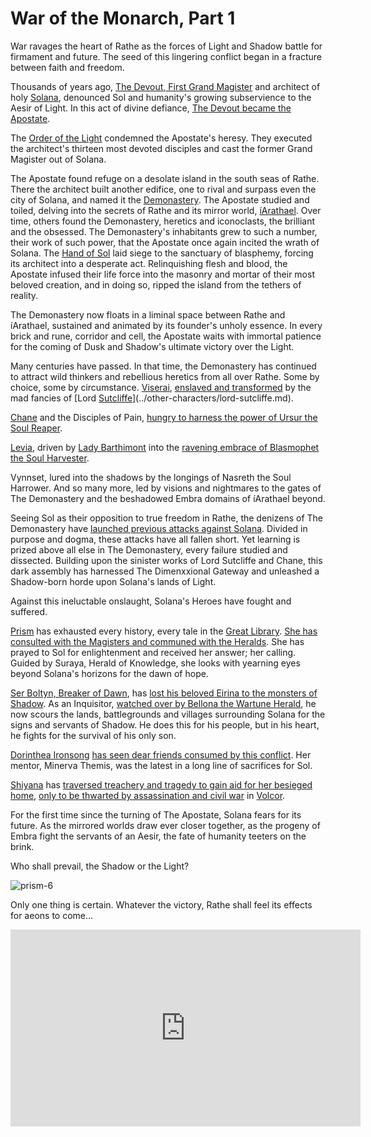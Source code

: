 # War of the Monarch, Part 1

War ravages the heart of Rathe as the forces of Light and Shadow battle for firmament and future. The seed of this lingering conflict began in a fracture between faith and freedom.

Thousands of years ago, [The Devout, First Grand Magister](../world-of-rathe/solana/the-grand-council.md#first-grand-magister) and architect of holy [Solana](../world-of-rathe/solana/solana.md), denounced Sol and humanity's growing subservience to the Aesir of Light. In this act of divine defiance, [The Devout became the Apostate](../world-of-rathe/solana/the-battle-against-the-shadow.md#the-battle-against-the-shadow).

The [Order of the Light](../world-of-rathe/solana/the-order-of-the-light.md) condemned the Apostate's heresy. They executed the architect's thirteen most devoted disciples and cast the former Grand Magister out of Solana.

The Apostate found refuge on a desolate island in the south seas of Rathe. There the architect built another edifice, one to rival and surpass even the city of Solana, and named it the [Demonastery](../world-of-rathe/demonastery/demonastery.md). The Apostate studied and toiled, delving into the secrets of Rathe and its mirror world, [íArathael](../world-of-rathe/demonastery/the-gateway-to-iarathael.md). Over time, others found the Demonastery, heretics and iconoclasts, the brilliant and the obsessed. The Demonastery's inhabitants grew to such a number, their work of such power, that the Apostate once again incited the wrath of Solana. The [Hand of Sol](../world-of-rathe/solana/the-order-of-the-light.md#the-hand-of-sol) laid siege to the sanctuary of blasphemy, forcing its architect into a desperate act. Relinquishing flesh and blood, the Apostate infused their life force into the masonry and mortar of their most beloved creation, and in doing so, ripped the island from the tethers of reality.

The Demonastery now floats in a liminal space between Rathe and íArathael, sustained and animated by its founder's unholy essence. In every brick and rune, corridor and cell, the Apostate waits with immortal patience for the coming of Dusk and Shadow's ultimate victory over the Light.

Many centuries have passed. In that time, the Demonastery has continued to attract wild thinkers and rebellious heretics from all over Rathe. Some by choice, some by circumstance. [Viserai](../heroes-of-rathe/viserai-about.md), [enslaved and transformed](../main-story/02-arcane-rising/birth-of-the-arknight.md) by the mad fancies of [Lord [Sutcliffe](~Sutcliffe)](../other-characters/lord-sutcliffe.md).

[Chane](../heroes-of-rathe/chane-about.md) and the Disciples of Pain, [hungry to harness the power of Ursur the Soul Reaper](../main-story/04-monarch/emissary-of-the-void.md).

[Levia](../heroes-of-rathe/levia-about.md), driven by [Lady Barthimont](../other-characters/lady-bartimont.md) into the [ravening embrace of Blasmophet the Soul Harvester](../main-story/04-monarch/destroy-and-consume.md).

Vynnset, lured into the shadows by the longings of Nasreth the Soul Harrower. And so many more, led by visions and nightmares to the gates of The Demonastery and the beshadowed Embra domains of íArathael beyond.

Seeing Sol as their opposition to true freedom in Rathe, the denizens of The Demonastery have [launched previous attacks against Solana](../main-story/03-crucible-of-war/no-smoke-without-fire.md). Divided in purpose and dogma, these attacks have all fallen short. Yet learning is prized above all else in The Demonastery, every failure studied and dissected. Building upon the sinister works of Lord Sutcliffe and Chane, this dark assembly has harnessed The Dimenxxional Gateway and unleashed a Shadow-born horde upon Solana's lands of Light.

Against this ineluctable onslaught, Solana's Heroes have fought and suffered.

[Prism](../heroes-of-rathe/prism-about.md) has exhausted every history, every tale in the [Great Library](../world-of-rathe/solana/a-radiant-city.md#the-library-of-illumination). [She has consulted with the Magisters and communed with the Heralds](../main-story/04-monarch/stories-of-illumination.md). She has prayed to Sol for enlightenment and received her answer; her calling. Guided by Suraya, Herald of Knowledge, she looks with yearning eyes beyond Solana's horizons for the dawn of hope.

[Ser Boltyn, Breaker of Dawn](../heroes-of-rathe/boltyn-about.md#boltyn-breaker-of-dawn), has [lost his beloved Eirina to the monsters of Shadow](../main-story/04-monarch/sworn-to-protect.md). As an Inquisitor, [watched over by Bellona the Wartune Herald](../main-story/04-monarch/step-into-the-light.md), he now scours the lands, battlegrounds and villages surrounding Solana for the signs and servants of Shadow. He does this for his people, but in his heart, he fights for the survival of his only son.

[Dorinthea Ironsong](../heroes-of-rathe/dorinthea-about.md) [has seen dear friends consumed by this conflict](../main-story/07-interlude/morlock-hill.md). Her mentor, Minerva Themis, was the latest in a long line of sacrifices for Sol.

[Shiyana](../heroes-of-rathe/shiyana-about.md) has [traversed treachery and tragedy to gain aid for her besieged home](../main-story/08-uprising/in-flames.md), [only to be thwarted by assassination and civil war](../main-story/10-outsiders/tidings-in-the-light.md) in [Volcor](../world-of-rathe/volcor/volcor.md).

For the first time since the turning of The Apostate, Solana fears for its future. As the mirrored worlds draw ever closer together, as the progeny of Embra fight the servants of an Aesir, the fate of humanity teeters on the brink.

Who shall prevail, the Shadow or the Light?

<img src="https://d2hl7maqck52px.cloudfront.net/main-story/04-monarch/prism-6.webp" alt="prism-6" class="center">

Only one thing is certain. Whatever the victory, Rathe shall feel its effects for aeons to come...

<iframe width="560" height="315" src="https://www.youtube.com/embed/w94n5MrfVZU" title="YouTube video player" frameborder="0" allow="accelerometer; autoplay; clipboard-write; encrypted-media; gyroscope; picture-in-picture; web-share" allowfullscreen></iframe>
